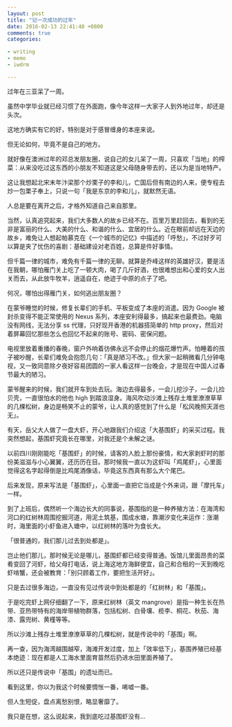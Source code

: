 ```yaml
---
layout: post
title: "记一次成功的过年"
date: 2016-02-13 22:41:48 +0800
comments: true
categories:

- writing
- memo
- iwdrm

---
```


过年在三亚呆了一周。

虽然中学毕业就已经习惯了在外面跑，像今年这样一大家子人到外地过年，却还是头次。

这地方确实有它的好，特别是对于感冒缠身的本座来说。

但无论如何，毕竟不是自己的地方。

就好像在澳洲过年的邓总发朋友圈，说自己的女儿呆了一周，只喜欢「当地」的榨菜：从来没吃过这东西的小朋友不知道这是父母随身带去的，还以为是当地特产。

这让我想起北宋末年汴梁那个炒栗子的李和儿，亡国后但有南边的人来，便专程去炒一包栗子奉上，只说一句「我是东京的李和儿」，就默然无语。

人总是要在离开之后，才格外知道自己来自那里。

当然，认真追究起来，我们大多数人的故乡已经不在。百里万里赶回去，看到的无非是富丽的什么、大美的什么、和谐的什么、宜居的什么。近在眼前却远在天边的故乡，难免让人想起帕慕克在《一个城市的记忆》中描述的「呼愁」，不过好歹可以算是夹了忧伤的喜剧：基础建设对老百姓，总算是件好事情。

但千篇一律的城市，难免有千篇一律的无聊。就算是乔峰这样的英雄好汉，要是活在我朝，哪怕雁门关上吃了一顿大肉，喝了几斤好酒，也很难想出和心爱的女人出关而去，从此放牛牧羊，逍遥自在，绝迹于中原的点子了吧。

何况，哪怕出得雁门关，如何逃出朋友圈？

在蒙爷睡觉的时候，修复长辈们的手机、平板变成了本座的消遣。因为 Google 被封杀变得不能正常使用的 Nexus 系列，本座安利得最多，搞起来也最费劲。电脑没有网线，无法分享 ss 代理，只好现开香港的机器搭简单的 http proxy，然后对着屏幕回忆那些怎么也回忆不起来的账号、密码、密保问题。

电视里放着重播的春晚，窗户外响着彷佛永远不会停止的烟花爆竹声。怕睡着的孩子被吵醒，长辈们难免会抱怨几句：「真是陋习不改。」但大家一起稍微看几分钟电视，又一致同意除夕夜好容易团圆的一家人看这样一台晚会，才是现在中国人过春节最大的陋习。

蒙爷醒来的时候，我们就开车到处去玩。海边去得最多，一会儿挖沙子，一会儿捡贝壳，一直很怕水的他也 high 到踏浪湿身。海风吹动沙滩上残存土堆里潦潦草草的几棵松树，身边是畅笑不止的蒙爷，让人真的感觉到了什么是「松风晚照天涯也无」。

有天，岳父大人做了一盘大虾，开心地跟我们介绍这「大基围虾」的采买过程。我突然想起，基围虾究竟长在哪里，对我还是个未解之谜。

以前四川刚刚能吃「基围虾」的时候，请客的人脸上那份豪情，和大家剥虾时的那份美滋滋与小心翼翼，还历历在目。那时候我一直以为这虾叫「鸡尾虾」，心里面觉得这名字起得倒是比鸡尾酒像话，毕竟这东西真有那么大个尾巴。

后来发现，原来写法是「基围虾」，心里面一直把它当成是个外来词，跟「摩托车」一样。

到了上班后，偶然听一个海边长大的同事说，基围指的是一种养殖方法：在海湾和河口的红树林周围挖掘河道，用泥土筑基，围成水塘，靠潮汐变化来运作：涨潮时，海里面的小虾鱼进入塘中，以红树林的落叶为食长大。

「很普通的，我们那儿过去到处都是」。

岂止他们那儿，那时候无论是哪儿，基围虾都已经变得普通。饭馆儿里面昂贵的菜肴变回了河虾，给父母打电话，说上海这地方海鲜便宜，自己和合租的一天到晚吃虾啃蟹，还会被教育：「别只顾着工作，要把生活开好」。

只是去过很多海边，一直没有见过传说中到处都是的「红树林」和「基围」。

于是吃完虾上网仔细翻了一下，原来红树林（英文 mangrove）是指一种生长在热带、亚热带特有的海岸带植物群落，包括松树、白骨壤、榄李、桐花、秋茄、海漆、露兜树、黄槿等等。

所以沙滩上残存土堆里潦潦草草的几棵松树，就是传说中的「基围」啊。

再一查，因为海湾越围越窄，海滩开发过度，加上「效率低下」，基围养殖已经基本绝迹：现在都是人工海水里面育苗然后扔进水田里面养殖了。

所以还只是传说中「基围」的遗址而已。

看到这里，你以为我这个时候要惆怅一番，唏嘘一番。

但人生短促，盘点离愁别恨，略显奢靡了。

我只是在想，这么说起来，我到底吃过基围虾没有...

